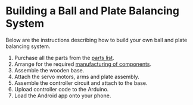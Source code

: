 Building a Ball and Plate Balancing System
==========================================

Below are the instructions describing how to build your own ball and plate balancing system.

1. Purchase all the parts from the [parts list](Parts.md).
2. Arrange for the required [manufacturing of components](Manufacturing.md).
3. Assemble the wooden base.
4. Attach the servo motors, arms and plate assembly.
5. Assemble the controller circuit and attach to the base.
6. Upload controller code to the Arduino.
7. Load the Android app onto your phone.

